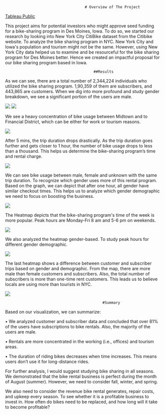                                         # Overview of The Project
                                                            
[Tableau Public](https://public.tableau.com/app/profile/sarah.azad/viz/BikeRiding_16631231992660/NYCCitiBike)                                                           
                                                          
This project aims for potential investors who might approve seed funding for a bike-sharing program in Des Moines, Iowa. To do so, we started our research by looking into New York City CitiBike dataset from the Citibike website. To analyze the bike sharing program in NYC. New York City and Iowa's population and tourism might not be the same. However, using New York City data helped us to examine and be resourceful for the bike sharing program for Des Moines better. Hence we created an impactful proposal for our bike sharing program based in Iowa.

                                            ##Results

As we can see, there are a total number of 2,344,224 individuals who utilized the bike sharing program. 1,90,359 of them are subscribers, and 443,865 are customers. When we dig into more profound and study gender breakdown, we see a significant portion of the users are male.

![](https://github.com/smzd/NYC_CitiBike_Tableau/blob/main/Resources/Subscriber%26customer.png)
![](https://github.com/smzd/NYC_CitiBike_Tableau/blob/main/Resources/Gender_Breakdown.png)

We see a heavy concentration of bike usage between Midtown and to Financial District, which can be either for work or tourism reasons.

![](https://github.com/smzd/NYC_CitiBike_Tableau/blob/main/Resources/Ending_location.png)

After 5 mins, the trip duration drops drastically. As the trip duration goes further and gets closer to 1 hour, the number of bike usage drops to less than a thousand. This helps us determine the bike-sharing program’s time and rental charge.

![](https://github.com/smzd/NYC_CitiBike_Tableau/blob/main/Resources/checkout_time_user.png)

We can see bike usage between male, female and unknown with the same trip duration. To recognize which gender uses more of this rental program. Based on the graph, we can depict that after one hour, all gender have similar checkout times. This helps us to analyze which gender demographic we need to focus on boosting the business.

![](https://github.com/smzd/NYC_CitiBike_Tableau/blob/main/Resources/checkout_time.png)

The Heatmap depicts that the bike-sharing program's time of the week is more popular. Peak hours are Monday-Fri 8 am and 5-6 pm on weekends.

![](https://github.com/smzd/NYC_CitiBike_Tableau/blob/main/Resources/trips_by_weekday.png)

We also analyzed the heatmap gender-based. To study peak hours for different gender demographic.

![](https://github.com/smzd/NYC_CitiBike_Tableau/blob/main/Resources/trips_by_gender.png)

The last heatmap shows a difference between customer and subscriber trips based on gender and demographic. From the map, there are more male than female customers and subscribers.  Also, the total number of subscribers is more than one-time rent customers. This leads us to believe locals are using more than tourists in NYC.

![](https://github.com/smzd/NYC_CitiBike_Tableau/blob/main/Resources/Trips%20by%20Gender%20%26%20week.png)

                                                #Summary
Based on our visualization, we can summarize: 

•	We analyzed customer and subscriber data and concluded that over 81% of the users have subscriptions to bike rentals. Also, the majority of the users are male.

•	Rentals are more concentrated in the working (i.e., offices) and tourism areas. 

•	The duration of riding bikes decreases when time increases. This means users don’t use it for long-distance rides.

For further analysis, I would suggest studying bike sharing in all seasons. We demonstrated that the bike rental business is perfect during the month of August (summer). However, we need to consider fall, winter, and spring.

We also need to consider the revenue bike rental generates, repair costs, and upkeep every season. To see whether it is a profitable business to invest in. How often do bikes need to be replaced, and how long will it take to become profitable? 


